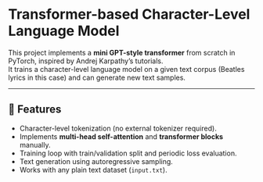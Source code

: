 # Transformer-based Character-Level Language Model

This project implements a **mini GPT-style transformer** from scratch in PyTorch, inspired by Andrej Karpathy’s tutorials.  
It trains a character-level language model on a given text corpus (Beatles lyrics in this case) and can generate new text samples.

---

## 📖 Features
- Character-level tokenization (no external tokenizer required).
- Implements **multi-head self-attention** and **transformer blocks** manually.
- Training loop with train/validation split and periodic loss evaluation.
- Text generation using autoregressive sampling.
- Works with any plain text dataset (`input.txt`).

